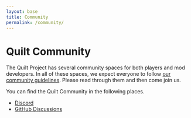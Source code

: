```yaml
---
layout: base
title: Community
permalink: /community/
---
```


<h1>Quilt Community</h1>

The Quilt Project has several community spaces for both players and mod
developers. In all of these spaces, we expect everyone to follow <a
href="/community/guidelines.html">our community guidelines</a>. Please read
through them and then come join us.

You can find the Quilt Community in the following places.

<ul>
<li><a href="{{ discord_invite }}">Discord</a></li>
<li><a href="#">GitHub Discussions</a></li>
</ul>

